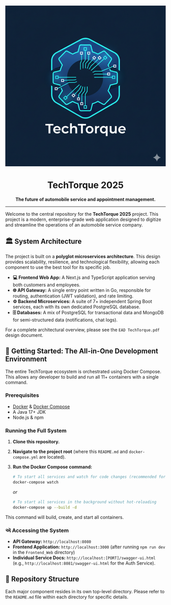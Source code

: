 ![Logo](Logo.png)

<h1 align="center">TechTorque 2025</h1>

<p align="center">
  <strong>The future of automobile service and appointment management.</strong>
</p>

---

Welcome to the central repository for the **TechTorque 2025** project. This project is a modern, enterprise-grade web application designed to digitize and streamline the operations of an automobile service company.

## 🏛️ System Architecture

The project is built on a **polyglot microservices architecture**. This design provides scalability, resilience, and technological flexibility, allowing each component to use the best tool for its specific job.

-   **💻 Frontend Web App:** A Next.js and TypeScript application serving both customers and employees.
-   **🌐 API Gateway:** A single entry point written in Go, responsible for routing, authentication (JWT validation), and rate limiting.
-   **⚙️ Backend Microservices:** A suite of 7+ independent Spring Boot services, each with its own dedicated PostgreSQL database.
-   **🗄️ Databases:** A mix of PostgreSQL for transactional data and MongoDB for semi-structured data (notifications, chat logs).

For a complete architectural overview, please see the `EAD TechTorque.pdf` design document.

## 🚀 Getting Started: The All-in-One Development Environment

The entire TechTorque ecosystem is orchestrated using Docker Compose. This allows any developer to build and run all 11+ containers with a single command.

### Prerequisites

-   [Docker](https://www.docker.com/get-started) & [Docker Compose](https://docs.docker.com/compose/install/)
-   A Java 17+ JDK
-   Node.js & npm

### Running the Full System

1.  **Clone this repository.**
2.  **Navigate to the project root** (where this `README.md` and `docker-compose.yml` are located).
3.  **Run the Docker Compose command:**

    ```bash
    # To start all services and watch for code changes (recommended for development)
    docker-compose watch
    ```
    *or*
    ```bash
    # To start all services in the background without hot-reloading
    docker-compose up --build -d
    ```
This command will build, create, and start all containers.

### ઍ Accessing the System

-   **API Gateway:** `http://localhost:8080`
-   **Frontend Application:** `http://localhost:3000` (after running `npm run dev` in the `Frontend_Web` directory)
-   **Individual Service Docs:** `http://localhost:[PORT]/swagger-ui.html` (e.g., `http://localhost:8081/swagger-ui.html` for the Auth Service).

## 🧩 Repository Structure

Each major component resides in its own top-level directory. Please refer to the `README.md` file within each directory for specific details.
